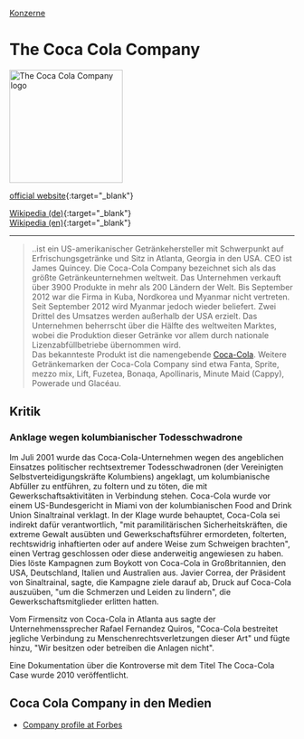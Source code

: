 [Konzerne](../konzerne.html)   

# The Coca Cola Company

<img src="https://upload.wikimedia.org/wikipedia/commons/5/5e/The_Coca-Cola_Company_logo.svg" height="200" alt="The Coca Cola Company logo">

[official website](http://www.coca-colacompany.com){:target="_blank"}      

[Wikipedia (de)](https://de.wikipedia.org/wiki/The_Coca-Cola_Company){:target="_blank"}   
[Wikipedia (en)](https://en.wikipedia.org/wiki/The_Coca-Cola_Company){:target="_blank"}   

---

> ..ist ein US-amerikanischer Getränkehersteller mit Schwerpunkt auf Erfrischungsgetränke und Sitz in Atlanta, Georgia in den USA. CEO ist James Quincey.
Die Coca-Cola Company bezeichnet sich als das größte Getränkeunternehmen weltweit. Das Unternehmen verkauft über 3900 Produkte in mehr als 200 Ländern der Welt. Bis September 2012 war die Firma in Kuba, Nordkorea und Myanmar nicht vertreten. Seit September 2012 wird Myanmar jedoch wieder beliefert.
Zwei Drittel des Umsatzes werden außerhalb der USA erzielt. Das Unternehmen beherrscht über die Hälfte des weltweiten Marktes, wobei die Produktion dieser Getränke vor allem durch nationale Lizenzabfüllbetriebe übernommen wird.   
Das bekannteste Produkt ist die namengebende [Coca-Cola](../marken/coca-cola.html). Weitere Getränkemarken der Coca-Cola Company sind etwa Fanta, Sprite, mezzo mix, Lift, Fuzetea, Bonaqa, Apollinaris, Minute Maid (Cappy), Powerade und Glacéau.

## Kritik

### Anklage wegen kolumbianischer Todesschwadrone
Im Juli 2001 wurde das Coca-Cola-Unternehmen wegen des angeblichen Einsatzes politischer rechtsextremer Todesschwadronen (der Vereinigten Selbstverteidigungskräfte Kolumbiens) angeklagt, um kolumbianische Abfüller zu entführen, zu foltern und zu töten, die mit Gewerkschaftsaktivitäten in Verbindung stehen. Coca-Cola wurde vor einem US-Bundesgericht in Miami von der kolumbianischen Food and Drink Union Sinaltrainal verklagt. In der Klage wurde behauptet, Coca-Cola sei indirekt dafür verantwortlich, "mit paramilitärischen Sicherheitskräften, die extreme Gewalt ausübten und Gewerkschaftsführer ermordeten, folterten, rechtswidrig inhaftierten oder auf andere Weise zum Schweigen brachten", einen Vertrag geschlossen oder diese anderweitig angewiesen zu haben. Dies löste Kampagnen zum Boykott von Coca-Cola in Großbritannien, den USA, Deutschland, Italien und Australien aus. Javier Correa, der Präsident von Sinaltrainal, sagte, die Kampagne ziele darauf ab, Druck auf Coca-Cola auszuüben, "um die Schmerzen und Leiden zu lindern", die Gewerkschaftsmitglieder erlitten hatten.

Vom Firmensitz von Coca-Cola in Atlanta aus sagte der Unternehmenssprecher Rafael Fernandez Quiros, "Coca-Cola bestreitet jegliche Verbindung zu Menschenrechtsverletzungen dieser Art" und fügte hinzu, "Wir besitzen oder betreiben die Anlagen nicht".

Eine Dokumentation über die Kontroverse mit dem Titel The Coca-Cola Case wurde 2010 veröffentlicht.

## Coca Cola Company in den Medien

* <a target="_blank" href="https://www.forbes.com/companies/coca-cola/#2d0c0846438c">Company profile at Forbes</a>
